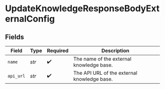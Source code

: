 # UpdateKnowledgeResponseBodyExternalConfig


## Fields

| Field                                       | Type                                        | Required                                    | Description                                 |
| ------------------------------------------- | ------------------------------------------- | ------------------------------------------- | ------------------------------------------- |
| `name`                                      | *str*                                       | :heavy_check_mark:                          | The name of the external knowledge base.    |
| `api_url`                                   | *str*                                       | :heavy_check_mark:                          | The API URL of the external knowledge base. |